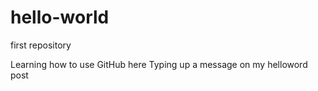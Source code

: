 # hello-world
first repository

Learning how to use GitHub here
Typing up a message on my helloword post
